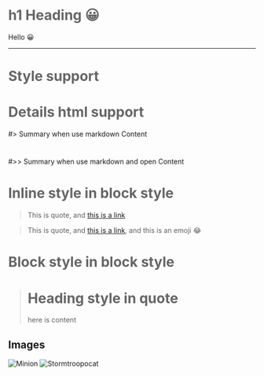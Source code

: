 # h1 Heading :grinning:
Hello :grinning:

---
# Style support
<style>
img
{max-width: 50% !important;}
h1{color: #666 !important;}
</style>

# Details html support

#> Summary when use markdown
Content
#

#>> Summary when use markdown and open
Content
#

# Inline style in block style

> This is quote, and [this is a link](https://github.com)

> This is quote, and [this is a link](https://github.com), and this is an emoji :joy:

# Block style in block style

> # Heading style in quote
> here is content

## Images

![Minion](https://octodex.github.com/images/minion.png)
![Stormtroopocat](https://octodex.github.com/images/stormtroopocat.jpg "The Stormtroopocat")